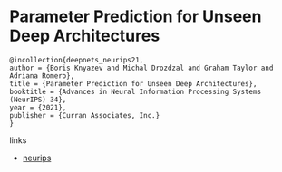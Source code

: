 # Parameter Prediction for Unseen Deep Architectures

```
@incollection{deepnets_neurips21,
author = {Boris Knyazev and Michal Drozdzal and Graham Taylor and Adriana Romero},
title = {Parameter Prediction for Unseen Deep Architectures},
booktitle = {Advances in Neural Information Processing Systems (NeurIPS) 34},
year = {2021},
publisher = {Curran Associates, Inc.}
}
```

links
- [neurips](https://neurips.cc/Conferences/2021/ScheduleMultitrack?event=28263)
